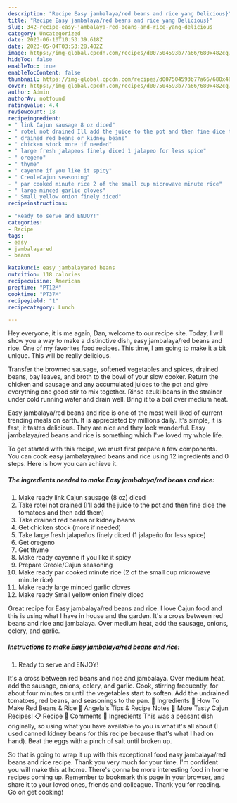 ```yaml
---
description: "Recipe Easy jambalaya/red beans and rice yang Delicious}"
title: "Recipe Easy jambalaya/red beans and rice yang Delicious}"
slug: 342-recipe-easy-jambalaya-red-beans-and-rice-yang-delicious
category: Uncategorized
date: 2023-06-10T10:53:39.618Z
date: 2023-05-04T03:53:28.402Z
image: https://img-global.cpcdn.com/recipes/d007504593b77a66/680x482cq70/easy-jambalayared-beans-and-rice-recipe-main-photo.jpg
hideToc: false
enableToc: true
enableTocContent: false
thumbnail: https://img-global.cpcdn.com/recipes/d007504593b77a66/680x482cq70/easy-jambalayared-beans-and-rice-recipe-main-photo.jpg
cover: https://img-global.cpcdn.com/recipes/d007504593b77a66/680x482cq70/easy-jambalayared-beans-and-rice-recipe-main-photo.jpg
author: Admin
authorAv: notfound
ratingvalue: 4.4
reviewcount: 18
recipeingredient:
- " link Cajun sausage 8 oz diced"
- " rotel not drained Ill add the juice to the pot and then fine dice the tomatoes and then add them"
- " drained red beans or kidney beans"
- " chicken stock more if needed"
- " large fresh jalapeos finely diced 1 jalapeo for less spice"
- " oregeno"
- " thyme"
- " cayenne if you like it spicy"
- " CreoleCajun seasoning"
- " par cooked minute rice 2 of the small cup microwave minute rice"
- " large minced garlic cloves"
- " Small yellow onion finely diced"
recipeinstructions:

- "Ready to serve and ENJOY!"
categories:
- Recipe
tags:
- easy
- jambalayared
- beans

katakunci: easy jambalayared beans 
nutrition: 118 calories
recipecuisine: American
preptime: "PT12M"
cooktime: "PT37M"
recipeyield: "1"
recipecategory: Lunch

---
```



Hey everyone, it is me again, Dan, welcome to our recipe site. Today, I will show you a way to make a distinctive dish, easy jambalaya/red beans and rice. One of my favorites food recipes. This time, I am going to make it a bit unique. This will be really delicious.

Transfer the browned sausage, softened vegetables and spices, drained beans, bay leaves, and broth to the bowl of your slow cooker. Return the chicken and sausage and any accumulated juices to the pot and give everything one good stir to mix together. Rinse azuki beans in the strainer under cold running water and drain well. Bring it to a boil over medium heat.

Easy jambalaya/red beans and rice is one of the most well liked of current trending meals on earth. It is appreciated by millions daily. It's simple, it is fast, it tastes delicious. They are nice and they look wonderful. Easy jambalaya/red beans and rice is something which I've loved my whole life.


To get started with this recipe, we must first prepare a few components. You can cook easy jambalaya/red beans and rice using 12 ingredients and 0 steps. Here is how you can achieve it.

<!--inarticleads1-->

##### The ingredients needed to make Easy jambalaya/red beans and rice:

1. Make ready  link Cajun sausage (8 oz) diced
1. Take  rotel not drained (I’ll add the juice to the pot and then fine dice the tomatoes and then add them)
1. Take  drained red beans or kidney beans
1. Get  chicken stock (more if needed)
1. Take  large fresh jalapeños finely diced (1 jalapeño for less spice)
1. Get  oregeno
1. Get  thyme
1. Make ready  cayenne if you like it spicy
1. Prepare  Creole/Cajun seasoning
1. Make ready  par cooked minute rice (2 of the small cup microwave minute rice)
1. Make ready  large minced garlic cloves
1. Make ready  Small yellow onion finely diced


Great recipe for Easy jambalaya/red beans and rice. I love Cajun food and this is using what I have in house and the garden. It&#39;s a cross between red beans and rice and jambalaya. Over medium heat, add the sausage, onions, celery, and garlic. 

<!--inarticleads2-->

##### Instructions to make Easy jambalaya/red beans and rice:


1. Ready to serve and ENJOY!

It&#39;s a cross between red beans and rice and jambalaya. Over medium heat, add the sausage, onions, celery, and garlic. Cook, stirring frequently, for about four minutes or until the vegetables start to soften. Add the undrained tomatoes, red beans, and seasonings to the pan. 🥘 Ingredients 🔪 How To Make Red Beans &amp; Rice 💭 Angela&#39;s Tips &amp; Recipe Notes 🍲 More Tasty Cajun Recipes! 📋 Recipe 💬 Comments 🥘 Ingredients This was a peasant dish originally, so using what you have available to you is what it&#39;s all about (I used canned kidney beans for this recipe because that&#39;s what I had on hand). Beat the eggs with a pinch of salt until broken up. 

So that is going to wrap it up with this exceptional food easy jambalaya/red beans and rice recipe. Thank you very much for your time. I'm confident you will make this at home. There's gonna be more interesting food in home recipes coming up. Remember to bookmark this page in your browser, and share it to your loved ones, friends and colleague. Thank you for reading. Go on get cooking!
